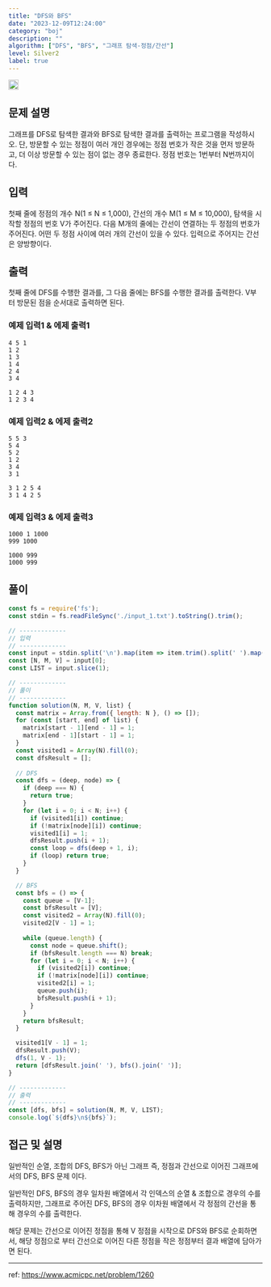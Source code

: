 ```yaml
---
title: "DFS와 BFS"
date: "2023-12-09T12:24:00"
category: "boj"
description: ""
algorithm: ["DFS", "BFS", "그래프 탐색-정점/간선"]
level: Silver2
label: true
---
```


<img class="left" src="https://d2gd6pc034wcta.cloudfront.net/tier/9.svg" style="width: 20px" />

## 문제 설명

그래프를 DFS로 탐색한 결과와 BFS로 탐색한 결과를 출력하는 프로그램을 작성하시오. 단, 방문할 수 있는 정점이 여러 개인 경우에는 정점 번호가 작은 것을 먼저 방문하고, 더 이상 방문할 수 있는 점이 없는 경우 종료한다. 정점 번호는 1번부터 N번까지이다.

## 입력

첫째 줄에 정점의 개수 N(1 ≤ N ≤ 1,000), 간선의 개수 M(1 ≤ M ≤ 10,000), 탐색을 시작할 정점의 번호 V가 주어진다. 다음 M개의 줄에는 간선이 연결하는 두 정점의 번호가 주어진다. 어떤 두 정점 사이에 여러 개의 간선이 있을 수 있다. 입력으로 주어지는 간선은 양방향이다.

## 출력

첫째 줄에 DFS를 수행한 결과를, 그 다음 줄에는 BFS를 수행한 결과를 출력한다. V부터 방문된 점을 순서대로 출력하면 된다.

### 예제 입력1 & 에제 출력1

~~~text
4 5 1
1 2
1 3
1 4
2 4
3 4

~~~

~~~text
1 2 4 3
1 2 3 4

~~~

### 예제 입력2 & 에제 출력2

~~~text
5 5 3
5 4
5 2
1 2
3 4
3 1

~~~

~~~text
3 1 2 5 4
3 1 4 2 5

~~~

### 예제 입력3 & 에제 출력3

~~~text
1000 1 1000
999 1000

~~~

~~~text
1000 999
1000 999

~~~

## 풀이

~~~javascript
const fs = require('fs');
const stdin = fs.readFileSync('./input_1.txt').toString().trim();

// -------------
// 입력
// -------------
const input = stdin.split('\n').map(item => item.trim().split(' ').map(Number));
const [N, M, V] = input[0];
const LIST = input.slice(1);

// -------------
// 풀이
// -------------
function solution(N, M, V, list) {
  const matrix = Array.from({ length: N }, () => []);
  for (const [start, end] of list) {
    matrix[start - 1][end - 1] = 1;
    matrix[end - 1][start - 1] = 1;
  }
  const visited1 = Array(N).fill(0);
  const dfsResult = [];
  
  // DFS
  const dfs = (deep, node) => {
    if (deep === N) {
      return true;
    }
    for (let i = 0; i < N; i++) {
      if (visited1[i]) continue;
      if (!matrix[node][i]) continue;
      visited1[i] = 1;
      dfsResult.push(i + 1);
      const loop = dfs(deep + 1, i);
      if (loop) return true;
    }
  }

  // BFS
  const bfs = () => {
    const queue = [V-1];
    const bfsResult = [V];
    const visited2 = Array(N).fill(0);
    visited2[V - 1] = 1;
    
    while (queue.length) {
      const node = queue.shift();
      if (bfsResult.length === N) break;
      for (let i = 0; i < N; i++) {
        if (visited2[i]) continue;
        if (!matrix[node][i]) continue;
        visited2[i] = 1;
        queue.push(i);
        bfsResult.push(i + 1);
      }
    }
    return bfsResult;
  }

  visited1[V - 1] = 1;
  dfsResult.push(V);
  dfs(1, V - 1);
  return [dfsResult.join(' '), bfs().join(' ')];
}

// -------------
// 출력
// -------------
const [dfs, bfs] = solution(N, M, V, LIST);
console.log(`${dfs}\n${bfs}`);
~~~

## 접근 및 설명

일반적인 순열, 조합의 DFS, BFS가 아닌 그래프 즉, 정점과 간선으로 이어진 그래프에서의 DFS, BFS 문제 이다.

일반적인 DFS, BFS의 경우 일차원 배열에서 각 인덱스의 순열 & 조합으로 경우의 수를 출력하지만, 그래프로 주어진 DFS, BFS의 경우 이차원 배열에서 각 정점의 간선을 통해 경우의 수를 출력한다.

해당 문제는 간선으로 이어진 정점을 통해 V 정점을 시작으로 DFS와 BFS로 순회하면서,
해당 정점으로 부터 간선으로 이어진 다른 정점을 작은 정점부터 결과 배열에 담아가면 된다.

---

ref: https://www.acmicpc.net/problem/1260